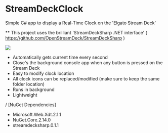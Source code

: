 # StreamDeckClock
Simple C# app to display a Real-Time Clock on the 'Elgato Stream Deck'


** This project uses the brilliant 'StreamDeckSharp .NET interface' ( https://github.com/OpenStreamDeck/StreamDeckSharp )


![](https://i.imgur.com/Jkvmgfk.jpg)


- Automatically gets current time every second
- Close's the background console app when any button is pressed on the Stream Deck
- Easy to modify clock location
- All clock icons can be replaced/modified (make sure to keep the same folder location)
- Runs in background
- Lightweight


/  [NuGet Dependencies]
  + Microsoft.Web.Xdt.2.1.1
  + NuGet.Core.2.14.0
  + streamdecksharp.0.1.1
 
 
 

